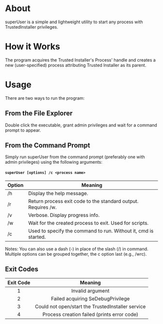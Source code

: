 # About
superUser is a simple and lightweight utility to start any process with TrustedInstaller privileges.

# How it Works
The program acquires the Trusted Installer's Process' handle and creates a new (user-specified) process attributing Trusted Installer as its parent.

# Usage
There are two ways to run the program:

## From the File Explorer
Double click the executable, grant admin privileges and wait for a command prompt to appear.

## From the Command Prompt
Simply run superUser from the command prompt (preferably one with admin privileges) using the following arguments:

#### ```superUser [options] /c <process name>```
|  Option |  Meaning                                                        |
|---------|-----------------------------------------------------------------|
| /h      | Display the help message.                                       |
| /r      | Return process exit code to the standard output. Requires /w.   |
| /v      | Verbose. Display progress info.                                 |
| /w      | Wait for the created process to exit. Used for scripts.         |
| /c      | Used to specify the command to run. Without it, cmd is started. |

Notes: You can also use a dash (-) in place of the slash (/) in command.  
Multiple options can be grouped together, the c option last (e.g., /wrc).

## Exit Codes
| Exit Code |                      Meaning                      |
|:---------:|:-------------------------------------------------:|
|     1     | Invalid argument                                  |
|     2     | Failed acquiring SeDebugPrivilege                 |
|     3     | Could not open/start the TrustedInstaller service |
|     4     | Process creation failed (prints error code)       |